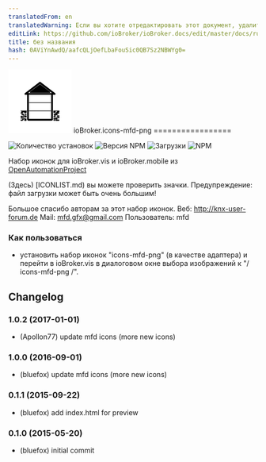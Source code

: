 ```yaml
---
translatedFrom: en
translatedWarning: Если вы хотите отредактировать этот документ, удалите поле «translatedFrom», в противном случае этот документ будет снова автоматически переведен
editLink: https://github.com/ioBroker/ioBroker.docs/edit/master/docs/ru/adapterref/iobroker.icons-mfd-png/README.md
title: без названия
hash: 0AViYnAwdQ/aafcQLjOefLbaFouSic0QB7Sz2NBWYg0=
---
```

![логотип](../../../en/adapterref/iobroker.icons-mfd-png/admin/icons-mfd-png.png) ioBroker.icons-mfd-png =================

![Количество установок](http://iobroker.live/badges/icons-mfd-png-stable.svg)
![Версия NPM](http://img.shields.io/npm/v/iobroker.icons-mfd-png.png)
![Загрузки](https://img.shields.io/npm/dm/iobroker.icons-mfd-png.png)
![NPM](https://nodei.co/npm/iobroker.icons-mfd-png.png?downloads=true)

Набор иконок для ioBroker.vis и ioBroker.mobile из [OpenAutomationProject](https://github.com/OpenAutomationProject/knx-uf-iconset)

(Здесь) [ICONLIST.md) вы можете проверить значки. Предупреждение: файл загрузки может быть очень большим!

Большое спасибо авторам за этот набор иконок.
Веб: http://knx-user-forum.de Mail: mfd.gfx@gmail.com Пользователь: mfd

### Как пользоваться
- установить набор иконок "icons-mfd-png" (в качестве адаптера) и перейти в ioBroker.vis в диалоговом окне выбора изображений к "/ icons-mfd-png /".

## Changelog
### 1.0.2 (2017-01-01)
* (Apollon77) update mfd icons (more new icons)

### 1.0.0 (2016-09-01)
* (bluefox) update mfd icons (more new icons)

### 0.1.1 (2015-09-22)
* (bluefox) add index.html for preview

### 0.1.0 (2015-05-20)
* (bluefox) initial commit
